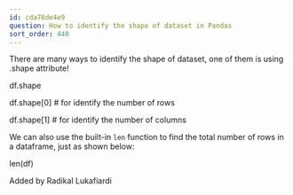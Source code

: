 ```yaml
---
id: cda76de4e9
question: How to identify the shape of dataset in Pandas
sort_order: 440
---
```


There are many ways to identify the shape of dataset, one of them is using .shape attribute!

df.shape

df.shape[0] # for identify the number of rows

df.shape[1] # for identify the number of columns

We can also use the built-in `len` function to find the total number of rows in a dataframe, just as shown below:

len(df)

Added by Radikal Lukafiardi

